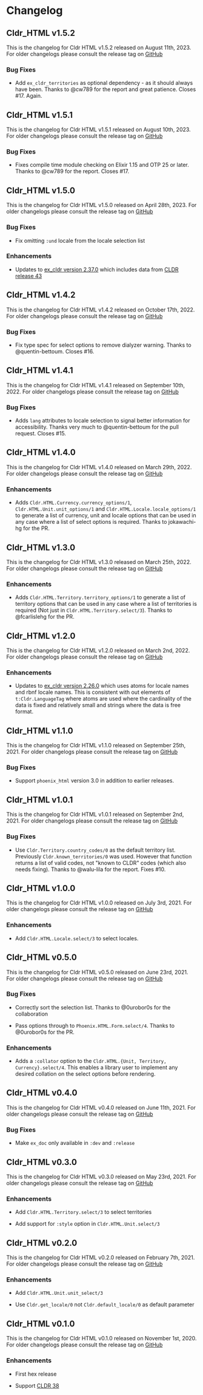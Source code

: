 # Changelog

## Cldr_HTML v1.5.2

This is the changelog for Cldr HTML v1.5.2 released on August 11th, 2023.  For older changelogs please consult the release tag on [GitHub](https://github.com/elixir-cldr/cldr_html/tags)

### Bug Fixes

* Add `ex_cldr_territories` as optional dependency - as it should always have been. Thanks to @cw789 for the report and great patience. Closes #17. Again.

## Cldr_HTML v1.5.1

This is the changelog for Cldr HTML v1.5.1 released on August 10th, 2023.  For older changelogs please consult the release tag on [GitHub](https://github.com/elixir-cldr/cldr_html/tags)

### Bug Fixes

* Fixes compile time module checking on Elixir 1.15 and OTP 25 or later. Thanks to @cw789 for the report. Closes #17.

## Cldr_HTML v1.5.0

This is the changelog for Cldr HTML v1.5.0 released on April 28th, 2023.  For older changelogs please consult the release tag on [GitHub](https://github.com/elixir-cldr/cldr_html/tags)

### Bug Fixes

* Fix omitting `:und` locale from the locale selection list

### Enhancements

* Updates to [ex_cldr version 2.37.0](https://hex.pm/packages/ex_cldr/2.37.0) which includes data from [CLDR release 43](https://cldr.unicode.org/index/downloads/cldr-43)

## Cldr_HTML v1.4.2

This is the changelog for Cldr HTML v1.4.2 released on October 17th, 2022.  For older changelogs please consult the release tag on [GitHub](https://github.com/elixir-cldr/cldr_html/tags)

### Bug Fixes

* Fix type spec for select options to remove dialyzer warning. Thanks to @quentin-bettoum. Closes #16.

## Cldr_HTML v1.4.1

This is the changelog for Cldr HTML v1.4.1 released on September 10th, 2022.  For older changelogs please consult the release tag on [GitHub](https://github.com/elixir-cldr/cldr_html/tags)

### Bug Fixes

* Adds `lang` attributes to locale selection to signal better information for accessibility. Thanks very much to @quentin-bettoum for the pull request. Closes #15.

## Cldr_HTML v1.4.0

This is the changelog for Cldr HTML v1.4.0 released on March 29th, 2022.  For older changelogs please consult the release tag on [GitHub](https://github.com/elixir-cldr/cldr_html/tags)

### Enhancements

* Adds `Cldr.HTML.Currency.currency_options/1`, `Cldr.HTML.Unit.unit_options/1` and `Cldr.HTML.Locale.locale_options/1` to generate a list of currency, unit and locale options that can be used in any case where a list of select options is required. Thanks to jokawachi-hg for the PR.

## Cldr_HTML v1.3.0

This is the changelog for Cldr HTML v1.3.0 released on March 25th, 2022.  For older changelogs please consult the release tag on [GitHub](https://github.com/elixir-cldr/cldr_html/tags)

### Enhancements

* Adds `Cldr.HTML.Territory.territory_options/1` to generate a list of territory options that can be used in any case where a list of territories is required (Not just in `Cldr.HTML.Territory.select/3`). Thanks to @fcarlislehg for the PR.

## Cldr_HTML v1.2.0

This is the changelog for Cldr HTML v1.2.0 released on March 2nd, 2022.  For older changelogs please consult the release tag on [GitHub](https://github.com/elixir-cldr/cldr_html/tags)

### Enhancements

* Updates to [ex_cldr version 2.26.0](https://hex.pm/packages/ex_cldr/2.26.0) which uses atoms for locale names and rbnf locale names. This is consistent with out elements of `t:Cldr.LanguageTag` where atoms are used where the cardinality of the data is fixed and relatively small and strings where the data is free format.

## Cldr_HTML v1.1.0

This is the changelog for Cldr HTML v1.1.0 released on September 25th, 2021.  For older changelogs please consult the release tag on [GitHub](https://github.com/elixir-cldr/cldr_html/tags)

### Bug Fixes

* Support `phoenix_html` version 3.0 in addition to earlier releases.

## Cldr_HTML v1.0.1

This is the changelog for Cldr HTML v1.0.1 released on September 2nd, 2021.  For older changelogs please consult the release tag on [GitHub](https://github.com/elixir-cldr/cldr_html/tags)

### Bug Fixes

* Use `Cldr.Territory.country_codes/0` as the default territory list. Previously `Cldr.known_territories/0` was used. However that function returns a list of valid codes, not "known to CLDR" codes (which also needs fixing). Thanks to @walu-lila for the report. Fixes #10.

## Cldr_HTML v1.0.0

This is the changelog for Cldr HTML v1.0.0 released on July 3rd, 2021.  For older changelogs please consult the release tag on [GitHub](https://github.com/elixir-cldr/cldr_html/tags)

### Enhancements

* Add `Cldr.HTML.Locale.select/3` to select locales.

## Cldr_HTML v0.5.0

This is the changelog for Cldr HTML v0.5.0 released on June 23rd, 2021.  For older changelogs please consult the release tag on [GitHub](https://github.com/elixir-cldr/cldr_html/tags)

### Bug Fixes

* Correctly sort the selection list. Thanks to @0urobor0s for the collaboration

* Pass options through to `Phoenix.HTML.Form.select/4`.  Thanks to @0urobor0s for the PR.

### Enhancements

* Adds a `:collator` option to the `Cldr.HTML.{Unit, Territory, Currency}.select/4`. This enables a library user to implement any desired collation on the select options before rendering.

## Cldr_HTML v0.4.0

This is the changelog for Cldr HTML v0.4.0 released on June 11th, 2021.  For older changelogs please consult the release tag on [GitHub](https://github.com/elixir-cldr/cldr_html/tags)

### Bug Fixes

* Make `ex_doc` only available in `:dev` and `:release`

## Cldr_HTML v0.3.0

This is the changelog for Cldr HTML v0.3.0 released on May 23rd, 2021.  For older changelogs please consult the release tag on [GitHub](https://github.com/elixir-cldr/cldr_html/tags)

### Enhancements

* Add `Cldr.HTML.Territory.select/3` to select territories

* Add support for `:style` option in `Cldr.HTML.Unit.select/3`

## Cldr_HTML v0.2.0

This is the changelog for Cldr HTML v0.2.0 released on February 7th, 2021.  For older changelogs please consult the release tag on [GitHub](https://github.com/elixir-cldr/cldr_html/tags)

### Enhancements

* Add `Cldr.HTML.Unit.unit_select/3`

* Use `Cldr.get_locale/0` not `Cldr.default_locale/0` as default parameter

## Cldr_HTML v0.1.0

This is the changelog for Cldr HTML v0.1.0 released on November 1st, 2020.  For older changelogs please consult the release tag on [GitHub](https://github.com/elixir-cldr/cldr_html/tags)

### Enhancements

* First hex release

* Support [CLDR 38](http://cldr.unicode.org/index/downloads/cldr-38)
